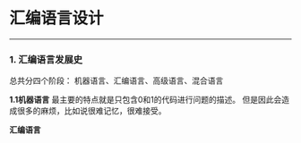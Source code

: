 # 汇编语言设计
***
### 1. 汇编语言发展史
总共分四个阶段：
机器语言、汇编语言、高级语言、混合语言

**1.1机器语言**
最主要的特点就是只包含0和1的代码进行问题的描述。
但是因此会造成很多的麻烦，比如说很难记忆，很难接受。

**汇编语言**
